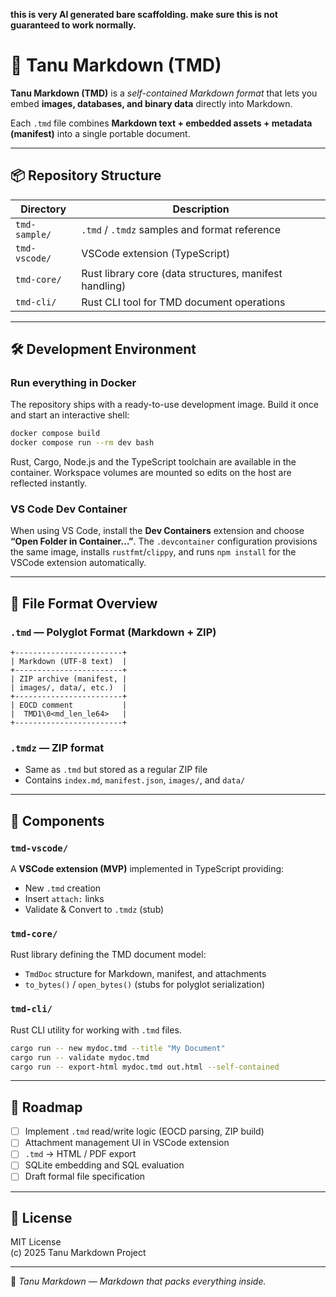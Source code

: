 **this is very AI generated bare scaffolding. make sure this is not guaranteed to work normally.**

# 🦝 Tanu Markdown (TMD)

**Tanu Markdown (TMD)** is a *self-contained Markdown format* that lets you embed **images, databases, and binary data** directly into Markdown.

Each `.tmd` file combines **Markdown text + embedded assets + metadata (manifest)** into a single portable document.

---

## 📦 Repository Structure

| Directory | Description |
|------------|-------------|
| `tmd-sample/` | `.tmd` / `.tmdz` samples and format reference |
| `tmd-vscode/` | VSCode extension (TypeScript) |
| `tmd-core/` | Rust library core (data structures, manifest handling) |
| `tmd-cli/` | Rust CLI tool for TMD document operations |

---

## 🛠 Development Environment

### Run everything in Docker

The repository ships with a ready-to-use development image. Build it once and start an interactive shell:

```bash
docker compose build
docker compose run --rm dev bash
```

Rust, Cargo, Node.js and the TypeScript toolchain are available in the container. Workspace volumes are mounted so edits on the host are reflected instantly.

### VS Code Dev Container

When using VS Code, install the **Dev Containers** extension and choose **“Open Folder in Container…”**. The `.devcontainer` configuration provisions the same image, installs `rustfmt`/`clippy`, and runs `npm install` for the VSCode extension automatically.

---

## 🧩 File Format Overview

### `.tmd` — Polyglot Format (Markdown + ZIP)

```
+------------------------+
| Markdown (UTF-8 text)  |
+------------------------+
| ZIP archive (manifest, |
| images/, data/, etc.)  |
+------------------------+
| EOCD comment           |
|  TMD1\0<md_len_le64>   |
+------------------------+
```

### `.tmdz` — ZIP format

- Same as `.tmd` but stored as a regular ZIP file  
- Contains `index.md`, `manifest.json`, `images/`, and `data/`

---

## 🧰 Components

### `tmd-vscode/`
A **VSCode extension (MVP)** implemented in TypeScript providing:
- New `.tmd` creation
- Insert `attach:` links
- Validate & Convert to `.tmdz` (stub)

### `tmd-core/`
Rust library defining the TMD document model:
- `TmdDoc` structure for Markdown, manifest, and attachments
- `to_bytes()` / `open_bytes()` (stubs for polyglot serialization)

### `tmd-cli/`
Rust CLI utility for working with `.tmd` files.
```bash
cargo run -- new mydoc.tmd --title "My Document"
cargo run -- validate mydoc.tmd
cargo run -- export-html mydoc.tmd out.html --self-contained
```

---

## 🧱 Roadmap

- [ ] Implement `.tmd` read/write logic (EOCD parsing, ZIP build)
- [ ] Attachment management UI in VSCode extension
- [ ] `.tmd` → HTML / PDF export
- [ ] SQLite embedding and SQL evaluation
- [ ] Draft formal file specification

---

## 📜 License

MIT License  
(c) 2025 Tanu Markdown Project

---

🧡 *Tanu Markdown — Markdown that packs everything inside.*
